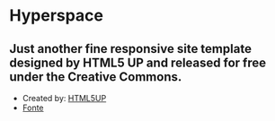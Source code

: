 # Hyperspace
## Just another fine responsive site template designed by HTML5 UP and released for free under the Creative Commons.

* Created by: [HTML5UP](https://html5up.net/)
* [Fonte]()
